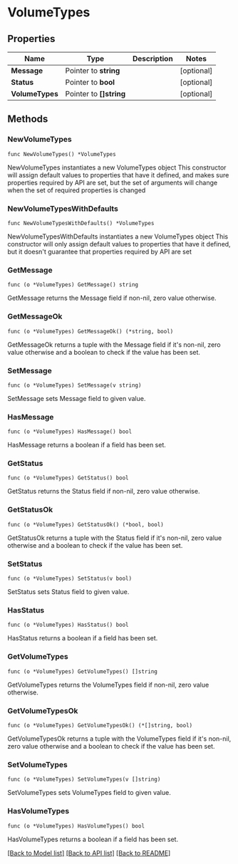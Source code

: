 # VolumeTypes

## Properties

Name | Type | Description | Notes
------------ | ------------- | ------------- | -------------
**Message** | Pointer to **string** |  | [optional] 
**Status** | Pointer to **bool** |  | [optional] 
**VolumeTypes** | Pointer to **[]string** |  | [optional] 

## Methods

### NewVolumeTypes

`func NewVolumeTypes() *VolumeTypes`

NewVolumeTypes instantiates a new VolumeTypes object
This constructor will assign default values to properties that have it defined,
and makes sure properties required by API are set, but the set of arguments
will change when the set of required properties is changed

### NewVolumeTypesWithDefaults

`func NewVolumeTypesWithDefaults() *VolumeTypes`

NewVolumeTypesWithDefaults instantiates a new VolumeTypes object
This constructor will only assign default values to properties that have it defined,
but it doesn't guarantee that properties required by API are set

### GetMessage

`func (o *VolumeTypes) GetMessage() string`

GetMessage returns the Message field if non-nil, zero value otherwise.

### GetMessageOk

`func (o *VolumeTypes) GetMessageOk() (*string, bool)`

GetMessageOk returns a tuple with the Message field if it's non-nil, zero value otherwise
and a boolean to check if the value has been set.

### SetMessage

`func (o *VolumeTypes) SetMessage(v string)`

SetMessage sets Message field to given value.

### HasMessage

`func (o *VolumeTypes) HasMessage() bool`

HasMessage returns a boolean if a field has been set.

### GetStatus

`func (o *VolumeTypes) GetStatus() bool`

GetStatus returns the Status field if non-nil, zero value otherwise.

### GetStatusOk

`func (o *VolumeTypes) GetStatusOk() (*bool, bool)`

GetStatusOk returns a tuple with the Status field if it's non-nil, zero value otherwise
and a boolean to check if the value has been set.

### SetStatus

`func (o *VolumeTypes) SetStatus(v bool)`

SetStatus sets Status field to given value.

### HasStatus

`func (o *VolumeTypes) HasStatus() bool`

HasStatus returns a boolean if a field has been set.

### GetVolumeTypes

`func (o *VolumeTypes) GetVolumeTypes() []string`

GetVolumeTypes returns the VolumeTypes field if non-nil, zero value otherwise.

### GetVolumeTypesOk

`func (o *VolumeTypes) GetVolumeTypesOk() (*[]string, bool)`

GetVolumeTypesOk returns a tuple with the VolumeTypes field if it's non-nil, zero value otherwise
and a boolean to check if the value has been set.

### SetVolumeTypes

`func (o *VolumeTypes) SetVolumeTypes(v []string)`

SetVolumeTypes sets VolumeTypes field to given value.

### HasVolumeTypes

`func (o *VolumeTypes) HasVolumeTypes() bool`

HasVolumeTypes returns a boolean if a field has been set.


[[Back to Model list]](../README.md#documentation-for-models) [[Back to API list]](../README.md#documentation-for-api-endpoints) [[Back to README]](../README.md)


